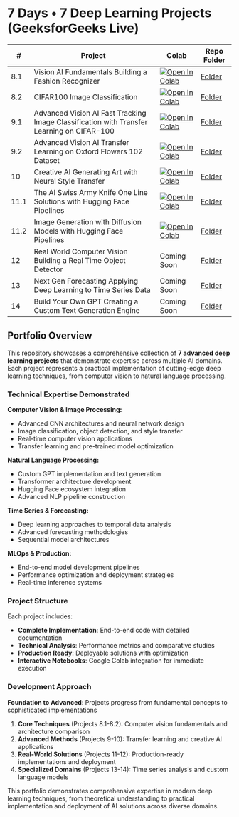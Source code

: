 # 7 Days • 7 Deep Learning Projects (GeeksforGeeks Live)

| # | Project | Colab | Repo Folder |
|---|---------|-------|-------------|
| 8.1 | Vision AI Fundamentals Building a Fashion Recognizer | [![Open In Colab](https://colab.research.google.com/assets/colab-badge.svg)](https://colab.research.google.com/drive/1Ay-ezsZ2u2RN6XEydlVMDFjahI8xfU3r) | [Folder](./08_Vision_AI/) |
| 8.2 | CIFAR100 Image Classification | [![Open In Colab](https://colab.research.google.com/assets/colab-badge.svg)](https://colab.research.google.com/drive/1Mm2FnxcBebyJOF-w-sqMQuwo3BnSFuS6) | [Folder](./08_Vision_AI/) |
| 9.1 | Advanced Vision AI Fast Tracking Image Classification with Transfer Learning on CIFAR-100 | [![Open In Colab](https://colab.research.google.com/assets/colab-badge.svg)](https://colab.research.google.com/drive/15I6RayAoaMRkUI-FSAwKXhMrU6KkV_qR) | [Folder](./09_Advanced_Vision_AI_Fast_Tracking_Image_Classification_with_Transfer_Learning/) |
| 9.2 | Advanced Vision AI Transfer Learning on Oxford Flowers 102 Dataset | [![Open In Colab](https://colab.research.google.com/assets/colab-badge.svg)](https://colab.research.google.com/drive/1UY6ZRykT_CEgXmwZZlGG38bz0vpcXOPA) | [Folder](./09_Advanced_Vision_AI_Fast_Tracking_Image_Classification_with_Transfer_Learning/) |
| 10 | Creative AI Generating Art with Neural Style Transfer | [![Open In Colab](https://colab.research.google.com/assets/colab-badge.svg)](https://colab.research.google.com/drive/1D-pUbKlPNIYuVtkM67VvXMnN_s_qocpc) | [Folder](./10_Creative_AI_Generating_Art_with_Neural_Style_Transfer/) |
| 11.1 | The AI Swiss Army Knife One Line Solutions with Hugging Face Pipelines | [![Open In Colab](https://colab.research.google.com/assets/colab-badge.svg)](https://colab.research.google.com/drive/1fN0Hvi7nP_GtzauiCpn4u55ajllHP7fc) | [Folder](./11_Hugging_Face_Pipelines/11.1_The_AI_Swiss_Army_Knife_One_Line_Solutions_with_Hugging_Face_Pipelines/) |
| 11.2 | Image Generation with Diffusion Models with Hugging Face Pipelines | [![Open In Colab](https://colab.research.google.com/assets/colab-badge.svg)](https://colab.research.google.com/drive/13xo9sXt_dVdyYQxginAoOeFIckrHOmL4) | [Folder](./11_Hugging_Face_Pipelines/11.2_Image_Generation_with_Diffusion_Models_with_Hugging_Face_Pipelines/) |
| 12 | Real World Computer Vision Building a Real Time Object Detector | Coming Soon | [Folder](./12_Real_World_Computer_Vision_Building_a_Real_Time_Object_Detector/) |
| 13 | Next Gen Forecasting Applying Deep Learning to Time Series Data | Coming Soon | [Folder](./13_Next_Gen_Forecasting_Applying_Deep_Learning_to_Time_Series_Data/) |
| 14 | Build Your Own GPT Creating a Custom Text Generation Engine | Coming Soon | [Folder](./14_Build_Your_Own_GPT_Creating_a_Custom_Text_Generation_Engine/) |

## Portfolio Overview

This repository showcases a comprehensive collection of **7 advanced deep learning projects** that demonstrate expertise across multiple AI domains. Each project represents a practical implementation of cutting-edge deep learning techniques, from computer vision to natural language processing.

### Technical Expertise Demonstrated

**Computer Vision & Image Processing:**
- Advanced CNN architectures and neural network design
- Image classification, object detection, and style transfer
- Real-time computer vision applications
- Transfer learning and pre-trained model optimization

**Natural Language Processing:**
- Custom GPT implementation and text generation
- Transformer architecture development
- Hugging Face ecosystem integration
- Advanced NLP pipeline construction

**Time Series & Forecasting:**
- Deep learning approaches to temporal data analysis
- Advanced forecasting methodologies
- Sequential model architectures

**MLOps & Production:**
- End-to-end model development pipelines
- Performance optimization and deployment strategies
- Real-time inference systems

### Project Structure

Each project includes:
- **Complete Implementation**: End-to-end code with detailed documentation
- **Technical Analysis**: Performance metrics and comparative studies
- **Production Ready**: Deployable solutions with optimization
- **Interactive Notebooks**: Google Colab integration for immediate execution

### Development Approach

**Foundation to Advanced**: Projects progress from fundamental concepts to sophisticated implementations
1. **Core Techniques** (Projects 8.1-8.2): Computer vision fundamentals and architecture comparison
2. **Advanced Methods** (Projects 9-10): Transfer learning and creative AI applications  
3. **Real-World Solutions** (Projects 11-12): Production-ready implementations and deployment
4. **Specialized Domains** (Projects 13-14): Time series analysis and custom language models

This portfolio demonstrates comprehensive expertise in modern deep learning techniques, from theoretical understanding to practical implementation and deployment of AI solutions across diverse domains.